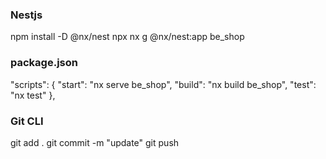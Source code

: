 ### Nestjs
npm install -D @nx/nest
npx nx g @nx/nest:app be_shop
### package.json
  "scripts": {
    "start": "nx serve be_shop",
    "build": "nx build be_shop",
    "test": "nx test"
  },
### Git CLI
git add .
git commit -m "update"
git push
